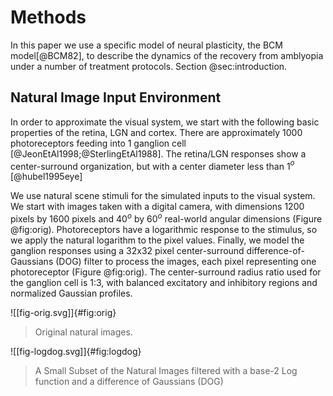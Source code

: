 # Methods

In this paper we use a specific model of neural plasticity, the BCM model[@BCM82], to describe the dynamics of the recovery from amblyopia under a number of treatment protocols.  Section @sec:introduction.

## Natural Image Input Environment

In order to approximate the visual system, we start with the following basic properties of the retina, LGN and cortex. There are approximately 1000 photoreceptors feeding into 1 ganglion cell [@JeonEtAl1998;@SterlingEtAl1988]. The retina/LGN responses show a center-surround organization, but with a center diameter less than 1$^o$ [@hubel1995eye]

We use natural scene stimuli for the simulated inputs to the visual system. We start with images taken with a digital camera, with dimensions 1200 pixels by 1600 pixels and 40$^o$ by 60$^o$ real-world angular dimensions (Figure @fig:orig). Photoreceptors have a logarithmic response to the stimulus, so we apply the natural logarithm to the pixel values.  Finally, we model the ganglion responses using a 32x32 pixel center-surround difference-of-Gaussians (DOG) filter to process the images, each pixel representing one photoreceptor (Figure @fig:orig). The center-surround radius ratio used for the ganglion cell is 1:3, with balanced excitatory and inhibitory regions and normalized Gaussian profiles. 

![[fig-orig.svg]]{#fig:orig}
> Original natural images.



![[fig-logdog.svg]]{#fig:logdog}
> A Small Subset of the Natural Images filtered with a base-2 Log function and a difference of Gaussians (DOG)